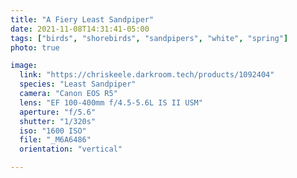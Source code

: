 ```yaml
---
title: "A Fiery Least Sandpiper"
date: 2021-11-08T14:31:41-05:00
tags: ["birds", "shorebirds", "sandpipers", "white", "spring"]
photo: true

image:
  link: "https://chriskeele.darkroom.tech/products/1092404"
  species: "Least Sandpiper"
  camera: "Canon EOS R5"
  lens: "EF 100-400mm f/4.5-5.6L IS II USM"
  aperture: "f/5.6"
  shutter: "1/320s"
  iso: "1600 ISO"
  file: "_M6A6486"
  orientation: "vertical"

---
```

